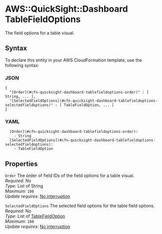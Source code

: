 # AWS::QuickSight::Dashboard TableFieldOptions<a name="aws-properties-quicksight-dashboard-tablefieldoptions"></a>

The field options for a table visual\.

## Syntax<a name="aws-properties-quicksight-dashboard-tablefieldoptions-syntax"></a>

To declare this entity in your AWS CloudFormation template, use the following syntax:

### JSON<a name="aws-properties-quicksight-dashboard-tablefieldoptions-syntax.json"></a>

```
{
  "[Order](#cfn-quicksight-dashboard-tablefieldoptions-order)" : [ String, ... ],
  "[SelectedFieldOptions](#cfn-quicksight-dashboard-tablefieldoptions-selectedfieldoptions)" : [ TableFieldOption, ... ]
}
```

### YAML<a name="aws-properties-quicksight-dashboard-tablefieldoptions-syntax.yaml"></a>

```
  [Order](#cfn-quicksight-dashboard-tablefieldoptions-order):
    - String
  [SelectedFieldOptions](#cfn-quicksight-dashboard-tablefieldoptions-selectedfieldoptions):
    - TableFieldOption
```

## Properties<a name="aws-properties-quicksight-dashboard-tablefieldoptions-properties"></a>

`Order` <a name="cfn-quicksight-dashboard-tablefieldoptions-order"></a>
The order of field IDs of the field options for a table visual\.  
_Required_: No  
_Type_: List of String  
_Maximum_: `100`  
_Update requires_: [No interruption](https://docs.aws.amazon.com/AWSCloudFormation/latest/UserGuide/using-cfn-updating-stacks-update-behaviors.html#update-no-interrupt)

`SelectedFieldOptions` <a name="cfn-quicksight-dashboard-tablefieldoptions-selectedfieldoptions"></a>
The selected field options for the table field options\.  
_Required_: No  
_Type_: List of [TableFieldOption](aws-properties-quicksight-dashboard-tablefieldoption.md)  
_Maximum_: `100`  
_Update requires_: [No interruption](https://docs.aws.amazon.com/AWSCloudFormation/latest/UserGuide/using-cfn-updating-stacks-update-behaviors.html#update-no-interrupt)
